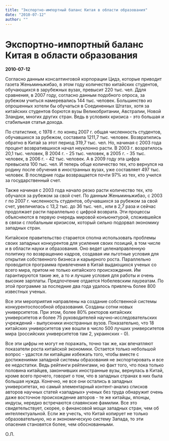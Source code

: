 ```yaml
---
title: "Экспортно-импортный баланс Китая в области образования"
date: "2010-07-12"
author: ""
---
```


# Экспортно-импортный баланс Китая в области образования

**2010-07-12** 

Согласно данным консалтинговой корпорации Цидэ, которые приводит газета Женьминьжибао, в этом году количество китайских студентов, обучающихся в зарубежных вузах, превысит 220 тыс. чел. Ддля сравнения, в 2007 году, согласно данным подобного опроса, за рубежом учиться намеревались 144 тыс.  человек. Большинство из опрошенных хотели бы обучаться в Соединенных Штатах, хотя за китайских студентов борются вузы Великобритании, Австралии, Новой Зландии, многих других стран. Ведь в условиях кризиса - это большая и стабильная статья дохода.

По статистике, с 1978 г. по конец 2007 г. общая численность студентов, обучавшихся за рубежом, составила 1211,7 тыс. человек. Возвратились обратно в Китай за этот период 319,7 тыс. чел. Но, начиная с 2003 года процент возвратившихся начал неуклонно расти. В 2003 г. возратилось 20,1 тыс. человек, В 2004 г. - 25 тыс. человек, в 2005 г. - 35 тыс. человек, в 2006 г. - 42 тыс. человек. А в 2009 году эта цифра превысила 100 тыс. чел. И теперь обще количество тех, кто вернулся на родину после обучения в иностранных вузах, уже составляет 497 тыс. человек. В последние годы возвращается почти 97% из тех, кто учился за государственный счет.

Также начиная с 2003 года начало резко расти количество тех, кто обучался за рубежом за свой счет. По данным Женьминьжибао, с 2003 г по 2007 г. численность студентов, обучавшихся за рубежом за свой счет, увеличилась с 13,2 тыс. до 36 тыс. чел., или в 2,7 раза и сейчас продолжает расти параллельно с цифрой возврата. Эти процессы объясняются в первую очередь мировой конъюнктурой, сложившейся в связи с глобальным кризисом, который сильно подорвал экономику западных стран.

Китайское правительство старается сполна использовать проблемы своих западных конкурентов для усиления своих позиций, в том числе и в области науки и образования. Оно ведет целенаправленную политику по возвращению кадров, создавая им льготные условия для открытия собственного бизнеса и карьерного роста. Параллельно проводится программа привлечения в Китай выдающихся ученых со всего мира, притом не только  китайского происхождения. Им гарантируются такие же, а то и лучшие условия для работы и очень высокие зарплаты. Предпочтение отдается Нобелевским лауреатам. По этой программе за последние два года удалось привлечь более 800 известных ученых.

Все эти мероприятия направлены на создание собственной системы конкурентоспособной образования. Созданы сотни новых университетов. При этом, более 80% ректоров китайских университетов и более 75 руководителей научно-исследовательских учреждений -  выпускники иностранных вузов. Показательно, что 18 китайских университетов уже вошли в число 500 лучших университетов мира (российских университетов там 2, украинских - 0).

Все эти цифры не могут не поражать, точно так же, как впечатляют показатели роста китайской экономики. Остается только небольшой вопрос - удастся ли китайцам избежать того, чтобы вместе с достижениями западной системы образования не экспортировать и все ее недостатки. Ведь рейтинги рейтингами, но факт того, что пока только половина китайцев, закончивших иностранные вузы, вернулась в Китай, кроме всего прочего, говорит о том, что в западных странах в них была большая нужда. Конечно, не все они остались в западных университетах, но самый элементарный контент-анализ списков авторов научных статей «западных» ученых без труда обнаружит очень даже восточное происхождение авторов - те же китайцы, японцы, индусы, нередко встречаются славянские фамилии. Все это свидетельствует, скорее, о финансовой мощи западных стран, чем об интеллектуальной. Если же учесть, что Китай копирует не только образовательную, но и экономическую систему Запада, то эти опасения становятся более, чем обоснованными.

О.Л.